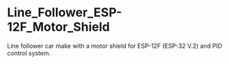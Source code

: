 # Line_Follower_ESP-12F_Motor_Shield
Line follower car make with a motor shield for ESP-12F (ESP-32 V.2) and PID control system.
